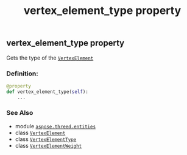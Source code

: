 ﻿---
title: vertex_element_type property
second_title: Aspose.3D for Python via .NET API References
description: 
type: docs
weight: 100
url: /python-net/aspose.threed.entities/vertexelementweight/vertex_element_type/
is_root: false
---

## vertex_element_type property


Gets the type of the [`VertexElement`](/3d/python-net/aspose.threed.entities/vertexelement)
### Definition:
```python
@property
def vertex_element_type(self):
    ...
```

### See Also
* module [`aspose.threed.entities`](../../)
* class [`VertexElement`](/3d/python-net/aspose.threed.entities/vertexelement)
* class [`VertexElementType`](/3d/python-net/aspose.threed.entities/vertexelementtype)
* class [`VertexElementWeight`](/3d/python-net/aspose.threed.entities/vertexelementweight)

